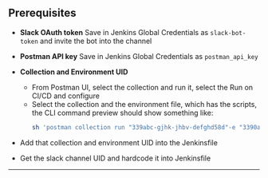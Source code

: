 
## Prerequisites

- **Slack OAuth token** Save in Jenkins Global Credentials as `slack-bot-token` and invite the bot into the channel
- **Postman API key** Save in Jenkins Global Credentials as `postman_api_key`
- **Collection and Environment UID** 
  - From Postman UI, select the collection and run it, select the Run on CI/CD and configure
  - Select the  collection and the environment file, which has the scripts, the CLI command preview should show something like:
    ```bash
    sh 'postman collection run "339abc-gjhk-jhbv-defghd58d"-e "3390a-jbvbnm-bcdegfka-soi7449c626f"'
    ```

- Add that collection and environment UID into the Jenkinsfile
- Get the slack channel UID and hardcode it into Jenkinsfile

---
